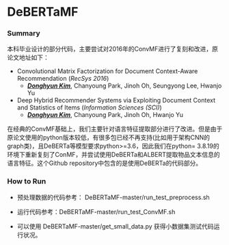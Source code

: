 # DeBERTaMF

### Summary
本科毕业设计的部分代码，主要尝试对2016年的ConvMF进行了复刻和改进，原论文地址如下：
- Convolutional Matrix Factorization for Document Context-Aware Recommendation (*RecSys 2016*)
  - <a href="http://dm.postech.ac.kr/~cartopy" target="_blank">_**Donghyun Kim**_</a>, Chanyoung Park, Jinoh Oh, Seungyong Lee, Hwanjo Yu
- Deep Hybrid Recommender Systems via Exploiting Document Context and Statistics of Items (*Information Sciences (SCI)*)
   - <a href="http://dm.postech.ac.kr/~cartopy" target="_blank">_**Donghyun Kim**_</a>, Chanyoung Park, Jinoh Oh, Hwanjo Yu

在经典的ConvMF基础上，我们主要针对语言特征提取部分进行了改进。但是由于原论文使用的python版本较低，有很多包已经不再支持(比如用于架构CNN的graph类)，且DeBERTa等模型要求python>=3.6，因此我们在python= 3.8.19的环境下重新复刻了ConMF，并尝试使用DeBERTa和ALBERT提取物品文本信息的语言特征。这个Github repository中包含的是使用DeBERTa的代码部分。

### How to Run

- 预处理数据的代码参考： DeBERTaMF-master/run_test_preprocess.sh
- 运行代码参考：DeBERTaMF-master/run_test_ConvMF.sh

- 可以使用 DeBERTaMF-master/get_small_data.py 获得小数据集测试代码运行状况。
